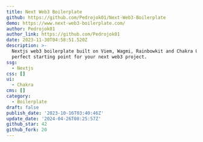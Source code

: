 ```yaml
---
title: Next Web3 Boilerplate
github: https://github.com/Pedrojok01/Next-Web3-Boilerplate
demo: https://www.next-web3-boilerplate.com/
author: Pedrojok01
author_link: https://github.com/Pedrojok01
date: 2023-11-30T04:58:51.520Z
description: >-
  Nextjs web3 boilerplate built on Viem, Wagmi, Rainbowkit and Chakra UI. The
  perfect starting point for your next web3 project.
ssg:
  - Nextjs
css: []
ui:
  - Chakra
cms: []
category:
  - Boilerplate
draft: false
publish_date: '2023-10-16T03:40:46Z'
update_date: '2024-04-26T08:25:57Z'
github_star: 42
github_fork: 20
---
```

